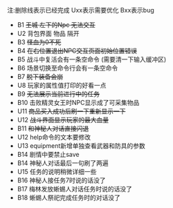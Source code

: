 注:删除线表示已经完成
Uxx表示需要优化
Bxx表示bug
- B1 ~~王城 左下的Npc 无法交互~~
- U2 背包界面 物品 隔开
- B3 ~~怪血为0不死~~
- B4 ~~在右位置退出NPC交互页面初始位置错误~~
- B5 战斗中复活会有一条空命令 (需要清一下输入缓冲区)
- B6 场景切换至命令行会有一条空命令
- B7 ~~脱下装备会崩~~
- U8 玩家的属性值打印的好看一点
- B9 ~~无法展示当前进行中的任务~~
- B10 击败精灵女王时NPC显示成了可采集物品
- U11 ~~商品买入成功后刷一下重新显示一下~~
- U12 ~~战斗界面显示玩家的最大血量~~
- B11 ~~和神秘人对话直接闪退~~
- U12 help命令的文本要修改
- U13 equipment新增单独查看武器和防具的参数
- B14 剧情中要禁止save
- B14 神秘人对话最后一句刷了两遍
- U15 任务的说明稍微详细一些
- B16 神秘人接任务7时说的话没了
- B17 梅林发放蜥蜴人对话任务时说的话没了
- B18 蜥蜴人祭祀完成任务时的对话没了